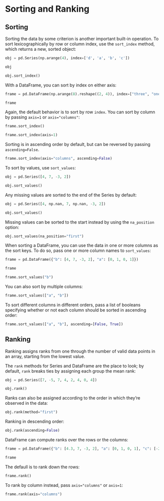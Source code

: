# Sorting and Ranking

## Sorting

Sorting the data by some criterion is another important built-in operation. To sort lexicographically by row or column index, use the `sort_index` method, which returns a new, sorted object:

```python
obj = pd.Series(np.arange(4), index=['d', 'a', 'b', 'c'])

obj
```

```python
obj.sort_index()
```

With a DataFrame, you can sort by index on either axis:

```python
frame = pd.DataFrame(np.arange(8).reshape((2, 4)), index=["three", "one"], columns=["d", "a", "b", "c"])

frame
```

Again, the default behavior is to sort by row `index`. You can sort by column by passing `axis=1` or `axis="columns"`:

```python
frame.sort_index()
```

```python
frame.sort_index(axis=1)
```

Sorting is in ascending order by default, but can be reversed by passing `ascending=False`.

```python
frame.sort_index(axis="columns", ascending=False)
```

To sort by values, use `sort_values`:

```python
obj = pd.Series([4, 7, -3, 2])

obj.sort_values()
```

Any missing values are sorted to the end of the Series by default:

```python
obj = pd.Series([4, np.nan, 7, np.nan, -3, 2])

obj.sort_values()
```

Missing values can be sorted to the start instead by using the `na_position` option:

```python
obj.sort_values(na_position="first")
```

When sorting a DataFrame, you can use the data in one or more columns as the sort keys. To do so, pass one or more column names to `sort_values`:

```python
frame = pd.DataFrame({"b": [4, 7, -3, 2], "a": [0, 1, 0, 1]})

frame
```

```python
frame.sort_values("b")
```

You can also sort by multiple columns:

```python
frame.sort_values(["a", "b"])
```

To sort different columns in different orders, pass a list of booleans specifying whether or not each column should be sorted in ascending order:

```python
frame.sort_values(["a", "b"], ascending=[False, True])
```

## Ranking

Ranking assigns ranks from one through the number of valid data points in an array, starting from the lowest value.

The `rank` methods for Series and DataFrame are the place to look; by default, `rank` breaks ties by assigning each group the mean rank:

```python
obj = pd.Series([7, -5, 7, 4, 2, 4, 0, 4])

obj.rank()
```

Ranks can also be assigned according to the order in which they’re observed in the data:

```python
obj.rank(method="first")
```

Ranking in descending order:

```python
obj.rank(ascending=False)
```

DataFrame can compute ranks over the rows or the columns:

```python
frame = pd.DataFrame({"b": [4.3, 7, -3, 2], "a": [0, 1, 0, 1], "c": [-2, 5, 8, -2.5]})

frame
```

The defaull is to rank down the rows:

```python
frame.rank()
```

To rank by column instead, pass `axis="columns"` or `axis=1`:

```python
frame.rank(axis="columns")
```

